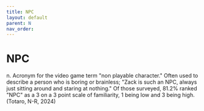 ```yaml
---
title: NPC
layout: default
parent: N
nav_order:
---
```


# NPC

n. Acronym for the video game term "non playable character."  Often used to describe a person who is boring or brainless; "Zack is such an NPC, always just sitting around and staring at nothing."  Of those surveyed, 81.2% ranked "NPC" as a 3 on a 3 point scale of familiarity, 1 being low and 3 being high.  (Totaro, N-R, 2024)

